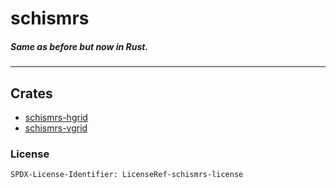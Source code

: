 # schismrs

##### Same as before but now in Rust.

---

## Crates

- [schismrs-hgrid](src/hgrid)
- [schismrs-vgrid](src/vgrid)

### License

`SPDX-License-Identifier: LicenseRef-schismrs-license`
